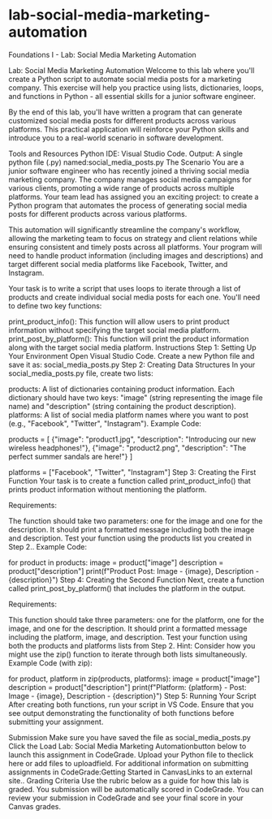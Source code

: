 # lab-social-media-marketing-automation
Foundations I - Lab: Social Media Marketing Automation

Lab: Social Media Marketing Automation 
Welcome to this lab where you'll create a Python script to automate social media posts for a marketing company. This exercise will help you practice using lists, dictionaries, loops, and functions in Python - all essential skills for a junior software engineer.

By the end of this lab, you'll have written a program that can generate customized social media posts for different products across various platforms. This practical application will reinforce your Python skills and introduce you to a real-world scenario in software development.

Tools and Resources
Python IDE: Visual Studio Code.
Output: A single python file (.py) named:social_media_posts.py
The Scenario
You are a junior software engineer who has recently joined a thriving social media marketing company. The company manages social media campaigns for various clients, promoting a wide range of products across multiple platforms. Your team lead has assigned you an exciting project: to create a Python program that automates the process of generating social media posts for different products across various platforms.

This automation will significantly streamline the company's workflow, allowing the marketing team to focus on strategy and client relations while ensuring consistent and timely posts across all platforms. Your program will need to handle product information (including images and descriptions) and target different social media platforms like Facebook, Twitter, and Instagram.

Your task is to write a script that uses loops to iterate through a list of products and create individual social media posts for each one. You'll need to define two key functions:

print_product_info(): This function will allow users to print product information without specifying the target social media platform.
print_post_by_platform(): This function will print the product information along with the target social media platform.
Instructions
Step 1: Setting Up Your Environment
Open Visual Studio Code. 
Create a new Python file and save it as: social_media_posts.py
Step 2: Creating Data Structures
In your social_media_posts.py file, create two lists:

products: A list of dictionaries containing product information. Each dictionary should have two keys: "image" (string representing the image file name) and "description" (string containing the product description).
platforms: A list of social media platform names where you want to post (e.g., "Facebook", "Twitter", "Instagram").
Example Code:

products = [
    {"image": "product1.jpg", "description": "Introducing our new wireless headphones!"},
    {"image": "product2.png", "description": "The perfect summer sandals are here!"}
]

platforms = ["Facebook", "Twitter", "Instagram"]
Step 3: Creating the First Function
Your task is to create a function called print_product_info() that prints product information without mentioning the platform.

Requirements:

The function should take two parameters: one for the image and one for the description.
It should print a formatted message including both the image and description.
Test your function using the products list you created in Step 2..
Example Code:

for product in products:
    image = product["image"]
    description = product["description"]
    print(f"Product Post: Image - {image}, Description - {description}")
Step 4: Creating the Second Function
Next, create a function called print_post_by_platform() that includes the platform in the output.

Requirements:

This function should take three parameters: one for the platform, one for the image, and one for the description.
It should print a formatted message including the platform, image, and description.
Test your function using both the products and platforms lists from Step 2.
Hint: Consider how you might use the zip() function to iterate through both lists simultaneously.
Example Code (with zip):

for product, platform in zip(products, platforms):
    image = product["image"]
    description = product["description"]
    print(f"Platform: {platform} - Post: Image - {image}, Description - {description}")
Step 5: Running Your Script
After creating both functions, run your script in VS Code. Ensure that you see output demonstrating the functionality of both functions before submitting your assignment.

Submission 
Make sure you have saved the file as social_media_posts.py
Click the Load Lab: Social Media Marketing Automationbutton below to launch this assignment in CodeGrade.
Upload your Python file to theclick here or add files to uploadfield. 
For additional information on submitting assignments in CodeGrade:Getting Started in CanvasLinks to an external site..
Grading Criteria
Use the rubric below as a guide for how this lab is graded.
You submission will be automatically scored in CodeGrade.
You can review your submission in CodeGrade and see your final score in your Canvas grades.